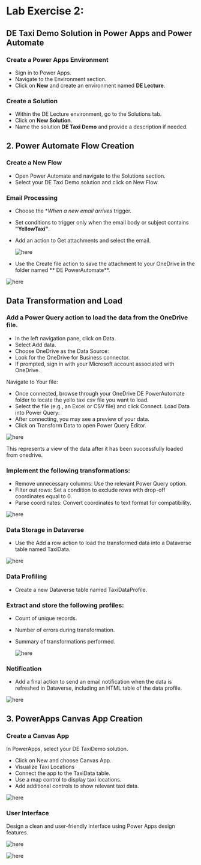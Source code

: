 # Lab Exercise 2:

## DE Taxi Demo Solution in Power Apps and Power Automate

### Create a Power Apps Environment

- Sign in to Power Apps.
- Navigate to the Environment section.
- Click on **New** and create an environment named **DE Lecture**.

### Create a Solution

- Within the DE Lecture environment, go to the Solutions tab.
- Click on **New Solution**.
- Name the solution **DE Taxi Demo** and provide a description if needed.

## 2. Power Automate Flow Creation

### Create a New Flow

- Open Power Automate and navigate to the Solutions section.
- Select your DE Taxi Demo solution and click on New Flow.

### Email Processing

- Choose the **When a new email arrives* trigger.  
- Set conditions to trigger only when the email body or subject contains **"YellowTaxi"**.
- Add an action to Get attachments and select the email.

    ![here](<PowerApp/Images/flow1.png>)
  
- Use the Create file action to save the attachment to your OneDrive in the folder named ** DE PowerAutomate**.

![here](<PowerApp/Images/createfile.png>)


## Data Transformation and Load

### Add a Power Query action to load the data from the OneDrive file.

- In the left navigation pane, click on Data.
- Select Add data.
- Choose OneDrive as the Data Source:
- Look for the OneDrive for Business connector.
- If prompted, sign in with your Microsoft account associated with OneDrive.
  
Navigate to Your file:
- Once connected, browse through your OneDrive  DE PowerAutomate folder to locate the yello taxi csv file you want to load.
- Select the file (e.g., an Excel or CSV file) and click Connect.
Load Data into Power Query:
- After connecting, you may see a preview of your data.
- Click on Transform Data to open Power Query Editor.
  
![here](<PowerApp/Images/YellowProfile.png>)

This represents a view of the data after it has been successfully loaded from onedrive.
 
### Implement the following transformations:
- Remove unnecessary columns: Use the relevant Power Query option.
- Filter out rows: Set a condition to exclude rows with drop-off coordinates equal to 0.
- Parse coordinates: Convert coordinates to text format for compatibility.

![here](<PowerApp/Images/before_transform.png>)

### Data Storage in Dataverse
- Use the Add a row action to load the transformed data into a Dataverse table named TaxiData.

![here](<PowerApp/Images/add_new_row.png>)

### Data Profiling
- Create a new Dataverse table named TaxiDataProfile.

 ### Extract and store the following profiles:
- Count of unique records.
- Number of errors during transformation.
- Summary of transformations performed.

  ![here](<PowerApp/Images/taxiprofile.png>)

### Notification

- Add a final action to send an email notification when the data is refreshed in Dataverse, including an HTML table of the data profile.
  
![here](<PowerApp/Images/complete_flow.png>)

## 3. PowerApps Canvas App Creation

### Create a Canvas App

In PowerApps, select your DE TaxiDemo solution.

- Click on New and choose Canvas App.
- Visualize Taxi Locations
- Connect the app to the TaxiData table.
- Use a map control to display taxi locations.
- Add additional controls to show relevant taxi data.
  
![here](<PowerApp/Images/YelloTaxi.png>)

### User Interface
Design a clean and user-friendly interface using Power Apps design features.

![here](<PowerApp/Images/YellowTaxiApp.png>)

![here](<PowerApp/Images/map.png>)


